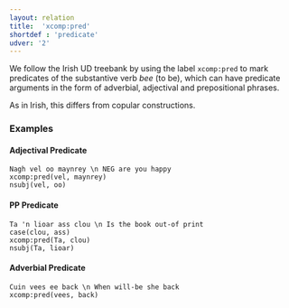 ```yaml
---
layout: relation
title:  'xcomp:pred'
shortdef : 'predicate'
udver: '2'
---
```


We follow the Irish UD treebank by using the label `xcomp:pred` to mark predicates of the substantive verb _bee_ (to be), which can have predicate arguments in the form of adverbial, adjectival and prepositional phrases.

As in Irish, this differs from copular constructions.

### Examples

#### Adjectival Predicate

~~~ sdparse
Nagh vel oo maynrey \n NEG are you happy
xcomp:pred(vel, maynrey)
nsubj(vel, oo)
~~~

#### PP Predicate

~~~ sdparse
Ta 'n lioar ass clou \n Is the book out-of print
case(clou, ass)
xcomp:pred(Ta, clou)
nsubj(Ta, lioar)
~~~

#### Adverbial Predicate

~~~ sdparse
Cuin vees ee back \n When will-be she back
xcomp:pred(vees, back)
~~~
<!-- Interlanguage links updated Po lis 14 15:35:46 CET 2022 -->
